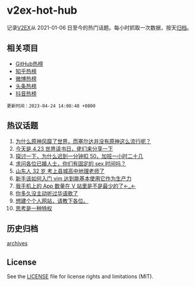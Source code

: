 # v2ex-hot-hub

 记录[V2EX](https://www.v2ex.com/)从 2021-01-06 日至今的热门话题。每小时抓取一次数据，按天[归档](archives)。
 
 ## 相关项目

- [GitHub热榜](https://github.com/snaildev/github-hot-hub)
- [知乎热榜](https://github.com/snaildev/zhihu-hot-hub)
- [微博热榜](https://github.com/snaildev/weibo-hot-hub)
- [头条热榜](https://github.com/snaildev/toutiao-hot-hub)
- [抖音热榜](https://github.com/snaildev/douyin-hot-hub)


 `更新时间：2023-04-24 14:08:48 +0800`

## 热议话题

1. [为什么原神风靡了世界，而塞尔达并没有原神这么流行呢？](https://www.v2ex.com/t/934788)
1. [今天是 4.23 世界读书日，佬们来分享一下](https://www.v2ex.com/t/934808)
1. [探讨一下，为什么迟到一分钟扣 50，加班一小时二十几](https://www.v2ex.com/t/934926)
1. [求问各位已婚人士，你们有固定的 sex 时间吗？](https://www.v2ex.com/t/934950)
1. [山东人 32 岁 考上县城高中地理老师了](https://www.v2ex.com/t/934913)
1. [新手该如何入门 vim 达到能基本使用它作为生产力](https://www.v2ex.com/t/934910)
1. [我手机上的 App 数量在 V 站里是不是最少的了←_←](https://www.v2ex.com/t/934884)
1. [你多久没主动听过华语歌了](https://www.v2ex.com/t/934920)
1. [想建个个人网站，请教下各位。](https://www.v2ex.com/t/934779)
1. [思考是一种特权](https://www.v2ex.com/t/934968)

## 历史归档

[archives](archives)

## License

See the [LICENSE](LICENSE) file for license rights and limitations (MIT).

